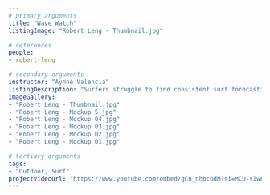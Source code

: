 ```yaml
---
# primary arguments
title: "Wave Watch"
listingImage: "Robert Leng - Thumbnail.jpg"

# references
people:
- robert-leng

# secondary arguments
instructor: "Aynne Valencia"
listingDescription: "Surfers struggle to find consistent surf forecasting. Wave Watch gives personalized surf forecasting through a post surf survey. It updates the report conditions based on a surfers surfing preferences. The post surf survey data can be viewed on an open source web page for either scientists or beach enthusiasts."
imageGallery:
- "Robert Leng - Thumbnail.jpg"
- "Robert Leng - Mockup 5.jpg"
- "Robert Leng - Mockup 04.jpg"
- "Robert Leng - Mockup 03.jpg"
- "Robert Leng - Mockup 02.jpg"
- "Robert Leng - Mockup 01.jpg"

# tertiary arguments
tags:
- "Outdoor, Surf"
projectVideoUrl: "https://www.youtube.com/embed/gCn_nhbcbdM?si=MCU-sIwP4SAu4UJB"
---
```

